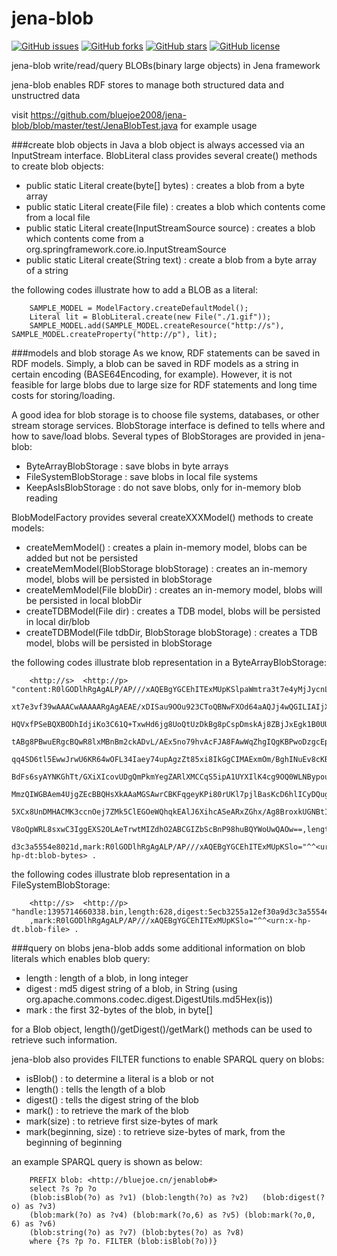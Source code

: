 jena-blob
=========

[![GitHub issues](https://img.shields.io/github/issues/bluejoe2008/jena-blob.svg)](https://github.com/bluejoe2008/jena-blob/issues)
[![GitHub forks](https://img.shields.io/github/forks/bluejoe2008/jena-blob.svg)](https://github.com/bluejoe2008/jena-blob/network)
[![GitHub stars](https://img.shields.io/github/stars/bluejoe2008/jena-blob.svg)](https://github.com/bluejoe2008/jena-blob/stargazers)
[![GitHub license](https://img.shields.io/github/license/bluejoe2008/jena-blob.svg)](https://github.com/bluejoe2008/jena-blob/blob/master/LICENSE)

jena-blob write/read/query BLOBs(binary large objects) in Jena framework

jena-blob enables RDF stores to manage both structured data and unstructred data 

visit https://github.com/bluejoe2008/jena-blob/blob/master/test/JenaBlobTest.java for example usage


###create blob objects in Java
a blob object is always accessed via an InputStream interface. BlobLiteral class provides several create() methods to create blob objects:
* public static Literal create(byte[] bytes) : creates a blob from a byte array
* public static Literal create(File file) : creates a blob which contents come from a local file
* public static Literal create(InputStreamSource source) : creates a blob which contents come from a org.springframework.core.io.InputStreamSource
* public static Literal create(String text) : create a blob from a byte array of a string

the following codes illustrate how to add a BLOB as a literal:

		SAMPLE_MODEL = ModelFactory.createDefaultModel();
		Literal lit = BlobLiteral.create(new File("./1.gif"));
		SAMPLE_MODEL.add(SAMPLE_MODEL.createResource("http://s"), SAMPLE_MODEL.createProperty("http://p"), lit);

###models and blob storage
As we know, RDF statements can be saved in RDF models. Simply, a blob can be saved in RDF models as a string in certain encoding (BASE64Encoding, for example). However, it is not feasible for large blobs due to large size for RDF statements and long time costs for storing/loading.

A good idea for blob storage is to choose file systems, databases, or other stream storage services. BlobStorage interface is defined to tells where and how to save/load blobs. Several types of BlobStorages are provided in jena-blob:

* ByteArrayBlobStorage : save blobs in byte arrays
* FileSystemBlobStorage : save blobs in local file systems
* KeepAsIsBlobStorage : do not save blobs, only for in-memory blob reading

BlobModelFactory provides several createXXXModel() methods to create models:
* createMemModel() : creates a plain in-memory model, blobs can be added but not be persisted
* createMemModel(BlobStorage blobStorage) : creates an in-memory model, blobs will be persisted in blobStorage
* createMemModel(File blobDir) : creates an in-memory model, blobs will be persisted in local blobDir
* createTDBModel(File dir) : creates a TDB model, blobs will be persisted in local dir/blob
* createTDBModel(File tdbDir, BlobStorage blobStorage) : creates a TDB model, blobs will be persisted in blobStorage

the following codes illustrate blob representation in a ByteArrayBlobStorage:

		<http://s>  <http://p>  "content:R0lGODlhRgAgALP/AP///xAQEBgYGCEhITExMUpKSlpaWmtra3t7e4yMjJycnLW1tcbG
		xt7e3vf39wAAACwAAAAARgAgAEAE/xDISau9OOu923CToQBNwFXOd64aAQJj4wQGILIAIjXcPAKOwoPG4CwQiBfjASLwLIVFJZGQK
		HQVxfPSeBQXBODhIdjiKo3C61Q+TxwHd6jg8UoQtUzDkBg8pCspDmskAj8ZBjJxEgk1B0UUDYcWDgKAbzUOBFUTUg0IjUB0JwlMO4
		tABg8PBwuERgcBQwR8lxMBnBm2ckADvL/AEx5no79hvAcFJA8FAwWqZhgIQgKBPwoDzgcEphkMWAClD6WeA5BGuxqV4Aqr6RdHEpe
		qq4SD6tl5EwwJrwU6KR64wOFL34Iaey74upAgzZt85xi8IkGgCIMAExmOm/BghINuEv8cKBAC8gCqFOAmXLkwg0e7IZw+5gpGsyav
		BdFs6syAYNKGhTt/GXiXIcovUDgQmPkmYegZARlXMCCqS5ipA1UYXIlK4cg9OQ0WLNBypouMArh48DnB7UBODAk8yQg5wOeFiA8M+
		MmzQIWGBAem4UjgZEcBBQHsXkAAaMGSAwrCBKFqgeyKPi80rUKl7pjlBasKcD6hlICyDQugkvBTjNQIVzs6mkRBGcHGSI1Ox25Qxw
		5XCx8UnDMHACMK3ccnOej7ZMk5ClEGOeWQhqkEAlJ6XihcASeARxZGhx/Ag8BroxkUGNBtIM8DDNsiqSaBPGR9CrMBDFiQIMB+01G
		V8oQpWRL8sxwC3IggEXS2OLAeTrwtMIZdhO2ABCGIZbScBnP98huBQYWoUwQAOw==,length:628,digest:5ecb3255a12ef30a9
		d3c3a5554e8021d,mark:R0lGODlhRgAgALP/AP///xAQEBgYGCEhITExMUpKSlo="^^<urn:x-hp-dt:blob-bytes> .
		

the following codes illustrate blob representation in a FileSystemBlobStorage:

		<http://s>  <http://p>  "handle:1395714660338.bin,length:628,digest:5ecb3255a12ef30a9d3c3a5554e8021d
		,mark:R0lGODlhRgAgALP/AP///xAQEBgYGCEhITExMUpKSlo="^^<urn:x-hp-dt.blob-file> .

###query on blobs
jena-blob adds some additional information on blob literals which enables blob query:
* length : length of a blob, in long integer
* digest : md5 digest string of a blob, in String (using org.apache.commons.codec.digest.DigestUtils.md5Hex(is))
* mark : the first 32-bytes of the blob, in byte[]

for a Blob object, length()/getDigest()/getMark() methods can be used to retrieve such information.

jena-blob also provides FILTER functions to enable SPARQL query on blobs:
* isBlob() : to determine a literal is a blob or not
* length() : tells the length of a blob
* digest() : tells the digest string of the blob
* mark() : to retrieve the mark of the blob
* mark(size) : to retrieve first size-bytes of mark
* mark(beginning, size) : to retrieve size-bytes of mark, from the beginning of beginning

an example SPARQL query is shown as below:

		
		PREFIX blob: <http://bluejoe.cn/jenablob#>
		select ?s ?p ?o
		(blob:isBlob(?o) as ?v1) (blob:length(?o) as ?v2)	(blob:digest(?o) as ?v3)
		(blob:mark(?o) as ?v4) (blob:mark(?o,6) as ?v5) (blob:mark(?o,0, 6) as ?v6)
		(blob:string(?o) as ?v7) (blob:bytes(?o) as ?v8)
		where {?s ?p ?o. FILTER (blob:isBlob(?o))}
		

